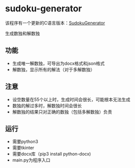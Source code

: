 # sudoku-generator
该程序有一个更新的C语言版本：[SudokuGenerator](https://github.com/littzhch/SudokuGenerator)

生成数独和解数独

## 功能
- 生成唯一解数独，可导出为docx格式和json格式
- 解数独，显示所有的解法（对于多解数独）

## 注意
- 设空数量在55个以上时，生成时间会很长，可能根本无法生成
- 数独的解过多时，解数独时间会很长
- 解数独的结果只对正确的数独（包括多解数独）负责

## 运行
- 需要python3
- 需要tkinter
- 需要docx库（pip3 install python-docx)
- main.py为程序入口
